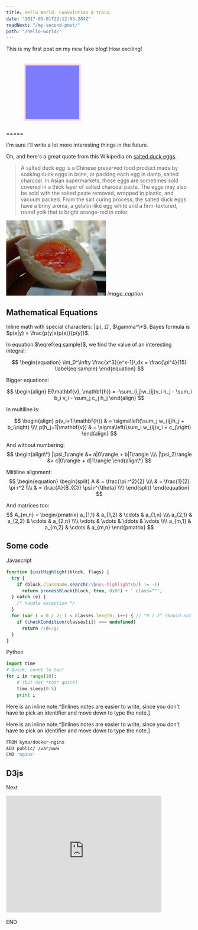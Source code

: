 ```yaml
---
title: Hello World. Convolution à trous.
date: "2017-05-01T22:12:03.284Z"
readNext: "/my-second-post/"
path: "/hello-world/"
---
```


This is my first post on my new fake blog! How exciting!

<svg width="400" height="180">
  <rect x="50" y="20" width="150" height="150" style="fill:blue;stroke:pink;stroke-width:5;opacity:0.5" />
  Sorry, your browser does not support inline SVG.  
</svg>


=====





I'm sure I'll write a lot more interesting things in the future.

Oh, and here's a great quote from this Wikipedia on [salted duck eggs](http://en.wikipedia.org/wiki/Salted_duck_egg).

>A salted duck egg is a Chinese preserved food product made by soaking duck eggs in brine, or packing each egg in damp, salted charcoal. In Asian supermarkets, these eggs are sometimes sold covered in a thick layer of salted charcoal paste. The eggs may also be sold with the salted paste removed, wrapped in plastic, and vacuum packed. From the salt curing process, the salted duck eggs have a briny aroma, a gelatin-like egg white and a firm-textured, round yolk that is bright orange-red in color.

![Chinese Salty Egg](./salty_egg.jpg)
*image_caption*



## Mathematical Equations

Inline math with special characters: $|\psi\rangle$, $\Omega'$, $\gamma^\*$.  Bayes formula is $p(x|y) = \frac{p(y|x)p(x)}{p(y)}$.


In equation $\eqref{eq:sample}$, we find the value of an
interesting integral:

$$
\begin{equation}
  \int_0^\infty \frac{x^3}{e^x-1}\,dx = \frac{\pi^4}{15}
  \label{eq:sample}
\end{equation}
$$

Bigger equations:

$$
\begin{align}
E(\mathbf{v}, \mathbf{h}) = -\sum_{i,j}w_{ij}v_i h_j - \sum_i b_i v_i - \sum_j c_j h_j
\end{align}
$$

In multiline is:

$$
\begin{align}
                p(v_i=1|\mathbf{h}) & = \sigma\left(\sum_j w_{ij}h_j + b_i\right) \\\\
                p(h_j=1|\mathbf{v}) & = \sigma\left(\sum_i w_{ij}v_i + c_j\right)
\end{align}
$$


And without numbering:
$$
  \begin{align\*}
    |\psi_1\rangle &= a|0\rangle + b|1\rangle \\\\
    |\psi_2\rangle &= c|0\rangle + d|1\rangle
  \end{align\*}
$$

Miltiline alignment:
$$
\begin{equation} 
\begin{split}
A & = \frac{\pi r^2}{2} \\\\
  & = \frac{1}{2} \pi r^2 \\\\
  & = \frac{A}{B_{C}} \psi r^{\theta} \\\\
\end{split}
\end{equation}
$$

And matrices too:
$$
A_{m,n} = 
 \begin{pmatrix}
  a_{1,1} & a_{1,2} & \cdots & a_{1,n} \\\\
  a_{2,1} & a_{2,2} & \cdots & a_{2,n} \\\\
  \vdots  & \vdots  & \ddots & \vdots  \\\\
  a_{m,1} & a_{m,2} & \cdots & a_{m,n} 
 \end{pmatrix}
$$


## Some code

Javascript
```javascript
function $initHighlight(block, flags) {
  try {
    if (block.className.search(/\bno\-highlight\b/) != -1)
      return processBlock(block, true, 0x0F) + ' class=""';
  } catch (e) {
    /* handle exception */
  }
  for (var i = 0 / 2; i < classes.length; i++) { // "0 / 2" should not be parsed as regexp
    if (checkCondition(classes[i]) === undefined)
      return /\d+/g;
  }
}
```

Python
```python
import time
# Quick, count to ten!
for i in range(10):
    # (but not *too* quick)
    time.sleep(0.5)
    print i
```

Here is an inline note.^[Inlines notes are easier to write, since
you don't have to pick an identifier and move down to type the
note.]



Here is an inline note.^[Inlines notes are easier to write, since
you don't have to pick an identifier and move down to type the
note.]



````bash
FROM kyma/docker-nginx
ADD public/ /var/www
CMD 'nginx'
````

## D3js





Next  


<iframe width="420" height="315" src="http://www.youtube.com/embed/_Kz8lito3U8" frameborder="0" allowfullscreen></iframe>





END